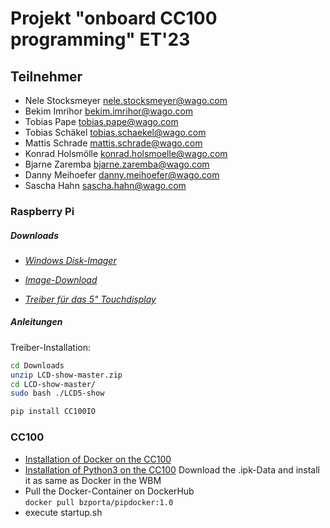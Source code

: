 # Projekt "onboard CC100 programming" ET'23

## Teilnehmer

- Nele Stocksmeyer <nele.stocksmeyer@wago.com>
- Bekim Imrihor <bekim.imrihor@wago.com>
- Tobias Pape <tobias.pape@wago.com>
- Tobias Schäkel <tobias.schaekel@wago.com>
- Mattis Schrade <mattis.schrade@wago.com>
- Konrad Holsmölle <konrad.holsmoelle@wago.com>
- Bjarne Zaremba <bjarne.zaremba@wago.com>
- Danny Meihoefer <danny.meihoefer@wago.com>
- Sascha Hahn <sascha.hahn@wago.com>

### Raspberry Pi

##### Downloads

- [*Windows Disk-Imager*](https://sourceforge.net/projects/win32diskimager/)

- [*Image-Download*](https://www.raspberrypi.com/software/operating-systems/)

- [*Treiber für das 5" Touchdisplay*](https://joyiteurope-my.sharepoint.com/personal/onedrive_joyiteurope_onmicrosoft_com/_layouts/15/onedrive.aspx?id=%2Fpersonal%2Fonedrive%5Fjoyiteurope%5Fonmicrosoft%5Fcom%2FDocuments%2F5display%2FLCD%2Dshow%2Dmaster%2Ezip&parent=%2Fpersonal%2Fonedrive%5Fjoyiteurope%5Fonmicrosoft%5Fcom%2FDocuments%2F5display&ga=1)


##### Anleitungen

Treiber-Installation:
``` bash
cd Downloads
unzip LCD-show-master.zip
cd LCD-show-master/
sudo bash ./LCD5-show
```

``` bash
pip install CC100IO
```

### CC100
- [Installation of Docker on the CC100](https://github.com/WAGO/docker-ipk)
- [Installation of Python3 on the CC100](https://github.com/WAGO/cc100-howtos/blob/main/HowTo_AddPython3/packages/python3_3.7.6_armhf.ipk) Download the .ipk-Data and install it as same as Docker in the WBM
- Pull the Docker-Container on DockerHub <br>
`docker pull bzporta/pipdocker:1.0`
- execute startup.sh
